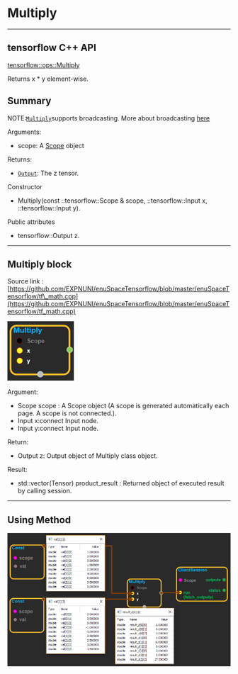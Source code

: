 # Multiply

---

## tensorflow C++ API

[tensorflow::ops::Multiply](https://www.tensorflow.org/api_docs/cc/class/tensorflow/ops/multiply)

Returns x \* y element-wise.

## Summary

NOTE:[`Multiply`](https://www.tensorflow.org/api_docs/cc/class/tensorflow/ops/multiply.html#classtensorflow_1_1ops_1_1_multiply)supports broadcasting. More about broadcasting [here](http://docs.scipy.org/doc/numpy/user/basics.broadcasting.html)

Arguments:

* scope: A [Scope](https://www.tensorflow.org/api_docs/cc/class/tensorflow/scope.html#classtensorflow_1_1_scope) object

Returns:

* [`Output`](https://www.tensorflow.org/api_docs/cc/class/tensorflow/output.html#classtensorflow_1_1_output): The z tensor.

Constructor

* Multiply\(const ::tensorflow::Scope & scope, ::tensorflow::Input x, ::tensorflow::Input y\).

Public attributes

* tensorflow::Output z.

---

## Multiply block

Source link : [https://github.com/EXPNUNI/enuSpaceTensorflow/blob/master/enuSpaceTensorflow/tf\_math.cpp](https://github.com/EXPNUNI/enuSpaceTensorflow/blob/master/enuSpaceTensorflow/tf_math.cpp)

![](/assets/math_Multiply_Symbol.png)

Argument:

* Scope scope : A Scope object \(A scope is generated automatically each page. A scope is not connected.\).
* Input x:connect  Input node.
* Input y:connect  Input node.

Return:

* Output z: Output object of Multiply class object.

Result:

* std::vector\(Tensor\) product\_result : Returned object of executed result by calling session.

---

## Using Method

![](/assets/math_Multiply_Method.png)


